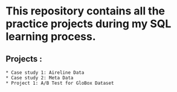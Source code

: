 # This repository contains all the practice projects during my SQL learning process.
## Projects :
	* Case study 1: Aireline Data
 	* Case study 2: Meta Data 
  	* Project 1: A/B Test for GloBox Dataset
